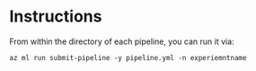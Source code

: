 # Instructions

From within the directory of each pipeline, you can run it via:

```
az ml run submit-pipeline -y pipeline.yml -n experiemntname
```
